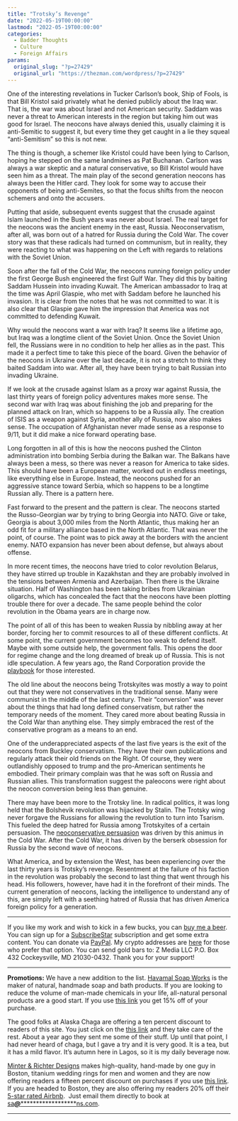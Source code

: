 ```yaml
---
title: "Trotsky’s Revenge"
date: "2022-05-19T00:00:00"
lastmod: "2022-05-19T00:00:00"
categories:
  - Badder Thoughts
  - Culture
  - Foreign Affairs
params:
  original_slug: "?p=27429"
  original_url: "https://thezman.com/wordpress/?p=27429"
---
```


One of the interesting revelations in Tucker Carlson’s book, Ship of
Fools, is that Bill Kristol said privately what he denied publicly about
the Iraq war. That is, the war was about Israel and not American
security. Saddam was never a threat to American interests in the region
but taking him out was good for Israel. The neocons have always denied
this, usually claiming it is anti-Semitic to suggest it, but every time
they get caught in a lie they squeal “anti-Semitism” so this is not new.

The thing is though, a schemer like Kristol could have been lying to
Carlson, hoping he stepped on the same landmines as Pat Buchanan.
Carlson was always a war skeptic and a natural conservative, so Bill
Kristol would have seen him as a threat. The main play of the second
generation neocons has always been the Hitler card. They look for some
way to accuse their opponents of being anti-Semites, so that the focus
shifts from the neocon schemers and onto the accusers.

Putting that aside, subsequent events suggest that the crusade against
Islam launched in the Bush years was never about Israel. The real target
for the neocons was the ancient enemy in the east, Russia.
Neoconservatism, after all, was born out of a hatred for Russia during
the Cold War. The cover story was that these radicals had turned on
communism, but in reality, they were reacting to what was happening on
the Left with regards to relations with the Soviet Union.

Soon after the fall of the Cold War, the neocons running foreign policy
under the first George Bush engineered the first Gulf War. They did this
by baiting Saddam Hussein into invading Kuwait. The American ambassador
to Iraq at the time was April Glaspie, who met with Saddam before he
launched his invasion. It is clear from the notes that he was not
committed to war. It is also clear that Glaspie gave him the impression
that America was not committed to defending Kuwait.

Why would the neocons want a war with Iraq? It seems like a lifetime
ago, but Iraq was a longtime client of the Soviet Union. Once the Soviet
Union fell, the Russians were in no condition to help her allies as in
the past. This made it a perfect time to take this piece of the board.
Given the behavior of the neocons in Ukraine over the last decade, it is
not a stretch to think they baited Saddam into war. After all, they have
been trying to bait Russian into invading Ukraine.

If we look at the crusade against Islam as a proxy war against Russia,
the last thirty years of foreign policy adventures makes more sense. The
second war with Iraq was about finishing the job and preparing for the
planned attack on Iran, which so happens to be a Russia ally. The
creation of ISIS as a weapon against Syria, another ally of Russia, now
also makes sense. The occupation of Afghanistan never made sense as a
response to 9/11, but it did make a nice forward operating base.

Long forgotten in all of this is how the neocons pushed the Clinton
administration into bombing Serbia during the Balkan war. The Balkans
have always been a mess, so there was never a reason for America to take
sides. This should have been a European matter, worked out in endless
meetings, like everything else in Europe. Instead, the neocons pushed
for an aggressive stance toward Serbia, which so happens to be a
longtime Russian ally. There is a pattern here.

Fast forward to the present and the pattern is clear. The neocons
started the Russo-Georgian war by trying to bring Georgia into NATO.
Give or take, Georgia is about 3,000 miles from the North Atlantic, thus
making her an odd fit for a military alliance based in the North
Atlantic. That was never the point, of course. The point was to pick
away at the borders with the ancient enemy. NATO expansion has never
been about defense, but always about offense.

In more recent times, the neocons have tried to color revolution
Belarus, they have stirred up trouble in Kazakhstan and they are
probably involved in the tensions between Armenia and Azerbaijan. Then
there is the Ukraine situation. Half of Washington has been taking
bribes from Ukrainian oligarchs, which has concealed the fact that the
neocons have been plotting trouble there for over a decade. The same
people behind the color revolution in the Obama years are in charge now.

The point of all of this has been to weaken Russia by nibbling away at
her border, forcing her to commit resources to all of these different
conflicts. At some point, the current government becomes too weak to
defend itself. Maybe with some outside help, the government falls. This
opens the door for regime change and the long dreamed of break up of
Russia. This is not idle speculation. A few years ago, the Rand
Corporation provide the
<a href="https://www.rand.org/pubs/research_reports/RR3063.html"
rel="noopener" target="_blank">playbook</a> for those interested.

The old line about the neocons being Trotskyites was mostly a way to
point out that they were not conservatives in the traditional sense.
Many were communist in the middle of the last century. Their
“conversion” was never about the things that had long defined
conservatism, but rather the temporary needs of the moment. They cared
more about beating Russia in the Cold War than anything else. They
simply embraced the rest of the conservative program as a means to an
end.

One of the underappreciated aspects of the last five years is the exit
of the neocons from Buckley conservatism. They have their own
publications and regularly attack their old friends on the Right. Of
course, they were outlandishly opposed to trump and the pro-American
sentiments he embodied. Their primary complain was that he was soft on
Russia and Russian allies. This transformation suggest the paleocons
were right about the neocon conversion being less than genuine.

There may have been more to the Trotsky line. In radical politics, it
was long held that the Bolshevik revolution was hijacked by Stalin. The
Trotsky wing never forgave the Russians for allowing the revolution to
turn into Tsarism. This fueled the deep hatred for Russia among
Trotskyites of a certain persuasion. The
<a href="https://www.aei.org/articles/the-neoconservative-persuasion/"
rel="noopener" target="_blank">neoconservative persuasion</a> was driven
by this animus in the Cold War. After the Cold War, it has driven by the
berserk obsession for Russia by the second wave of neocons.

What America, and by extension the West, has been experiencing over the
last thirty years is Trotsky’s revenge. Resentment at the failure of his
faction in the revolution was probably the second to last thing that
went through his head. His followers, however, have had it in the
forefront of their minds. The current generation of neocons, lacking the
intelligence to understand any of this, are simply left with a seething
hatred of Russia that has driven America foreign policy for a
generation.

------------------------------------------------------------------------

If you like my work and wish to kick in a few bucks, you can
<a href="https://www.buymeacoffee.com/mujolulu" rel="noopener"
target="_blank">buy me a beer</a>. You can sign up for a
<a href="https://www.subscribestar.com/the-z-blog" rel="noopener"
target="_blank">SubscribeStar</a> subscription and get some extra
content. You can donate via <a
href="https://www.paypal.com/donate/?cmd=_s-xclick&amp;hosted_button_id=UDAS2Q8JYA6CN&amp;source=url"
rel="noopener" target="_blank">PayPal</a>. My crypto addresses are
<a href="https://thezman.com/wordpress/?page_id=22713" rel="noopener"
target="_blank">here</a> for those who prefer that option. You can send
gold bars to: Z Media LLC P.O. Box 432 Cockeysville, MD 21030-0432.
Thank you for your support!

------------------------------------------------------------------------

**Promotions:** We have a new addition to the list.
<a href="https://havamalsoapworks.com/" rel="noopener"
target="_blank">Havamal Soap Works</a> is the maker of natural, handmade
soap and bath products. If you are looking to reduce the volume of
man-made chemicals in your life, all-natural personal products are a
good start. If you use
<a href="https://havamalsoapworks.com/discount/ZMAN" rel="noopener"
target="_blank">this link</a> you get 15% off of your purchase.

The good folks at Alaska Chaga are offering a ten percent discount to
readers of this site. You just click on the
<a href="https://alaskachaga.us/discount/ZMAN" rel="noopener noreferrer"
target="_blank">this link</a> and they take care of the rest. About a
year ago they sent me some of their stuff. Up until that point, I had
never heard of chaga, but I gave a try and it is very good. It is a tea,
but it has a mild flavor. It’s autumn here in Lagos, so it is my daily
beverage now.

<a href="https://www.minterandrichterdesigns.com/"
rel="noreferrer nofollow noopener" target="_blank">Minter &amp; Richter
Designs</a> makes high-quality, hand-made by one guy in Boston, titanium
wedding rings for men and women and they are now offering readers a
fifteen percent discount on purchases if you use
<a href="https://www.minterandrichterdesigns.com/discount/ZMAN"
rel="noreferrer nofollow noopener" target="_blank">this link</a>.
<span class="highlight"><span class="colour"><span class="font"><span class="size">If
you are headed to Boston, they are also offering my readers 20% off
their <a
href="https://www.airbnb.com/users/7988017/listings?user_id=7988017&amp;s=3"
rel="noopener noreferrer" target="_blank">5-star rated Airbnb</a>.  Just
email them directly to book at
<a href="mailto:sa***@*********************ns.com"
data-original-string="RoaCcW8Al4Yxx88U+s512g==cb7nxsPf+BOdtIRTgKeQLMEZOYIG6qB6PaKYL2QoBxvlCYYOH5szGzWJ/0oMX/8CUik"><span
class="apbct-email-encoder"
data-original-string="1T/VGSJ3tH+cuxO6EaXtmQ==cb79R9qSPgZd0ZIyGSnZVIlTQE2vnCAkM2P51MM48iLlIO0d2gpqSjd59GKJH0O0Niw"
title="This contact has been encoded by Anti-Spam by CleanTalk. Click to decode. To finish the decoding make sure that JavaScript is enabled in your browser.">sa<span
class="apbct-blur">***</span>@<span
class="apbct-blur">*********************</span>ns.com</span></a>.</span></span></span></span>

------------------------------------------------------------------------
